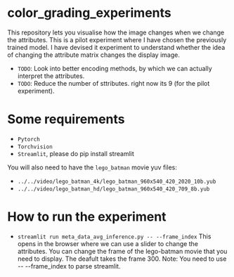 # color_grading_experiments

This repository lets you visualise how the image changes when we change the attributes. This is a pilot experiment where I have chosen the previously trained model.
I have devised it experiment to understand whether the idea of changing the attribute matrix changes the display image.

* `TODO`: Look into better encoding methods, by which we can actually interpret the attributes.
* `TODO`: Reduce the number of sttributes. right now its 9 (for the pilot experiment).


# Some requirements

* `Pytorch` 
* `Torchvision` 
* `Streamlit`, please do pip install streamlit

You will also need to have the `lego_batman` movie yuv files:

* `../../video/lego_batman_4k/lego_batman_960x540_420_2020_10b.yub`
* `../../video/lego_batman_hd/lego_batman_960x540_420_709_8b.yub`


#  How to run the experiment

* `streamlit run meta_data_avg_inference.py -- --frame_index` 
This opens in the browser where we can use a slider to change the attributes.
You can change the frame of the lego-batman movie that you need to display. The deafult takes the frame 300.
Note: You need to use -- --frame_index to parse streamlit.
